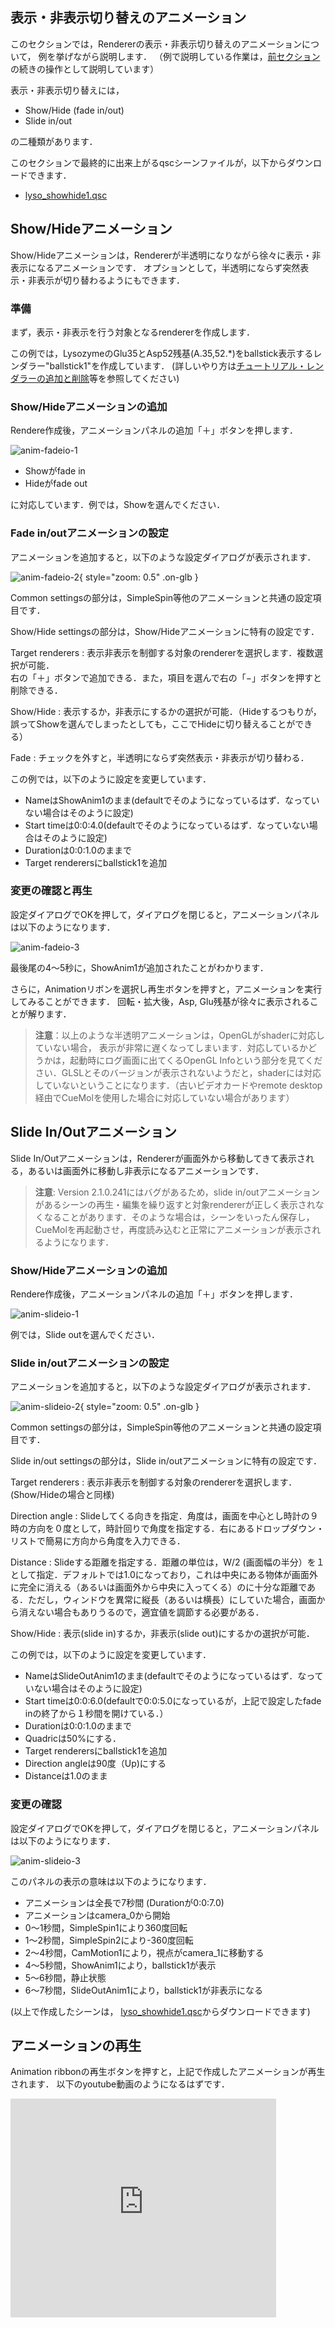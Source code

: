 ## 表示・非表示切り替えのアニメーション
このセクションでは，Rendererの表示・非表示切り替えのアニメーションについて，
例を挙げながら説明します．
（例で説明している作業は，[前セクション](../Anim_CameraMotion)の続きの操作として説明しています）

表示・非表示切り替えには，

*  Show/Hide (fade in/out)
*  Slide in/out

の二種類があります．

このセクションで最終的に出来上がるqscシーンファイルが，以下からダウンロードできます．

*  [lyso_showhide1.qsc](http://downloads.sourceforge.net/project/cuemol/sample-files/2.1.0.241/lyso_showhide1.qsc)

## Show/Hideアニメーション
Show/Hideアニメーションは，Rendererが半透明になりながら徐々に表示・非表示になるアニメーションです．
オプションとして，半透明にならず突然表示・非表示が切り替わるようにもできます．

### 準備
まず，表示・非表示を行う対象となるrendererを作成します．

この例では，LysozymeのGlu35とAsp52残基(A.35,52.*)をballstick表示するレンダラー"ballstick1"を作成しています．
(詳しいやり方は[チュートリアル・レンダラーの追加と削除](../../Documents/GUIのチュートリアル(CueMol2)/Step4)等を参照してください)

### Show/Hideアニメーションの追加
Rendere作成後，アニメーションパネルの追加「＋」ボタンを押します．

![anim-fadeio-1](../../assets/images/cuemol2/Anim_ShowHide/anim-fadeio-1.png)

* Showがfade in
* Hideがfade out

に対応しています．例では，Showを選んでください．

### Fade in/outアニメーションの設定

アニメーションを追加すると，以下のような設定ダイアログが表示されます．

![anim-fadeio-2](../../assets/images/cuemol2/Anim_ShowHide/anim-fadeio-2.png){ style="zoom: 0.5" .on-glb }

Common settingsの部分は，SimpleSpin等他のアニメーションと共通の設定項目です．

Show/Hide settingsの部分は，Show/Hideアニメーションに特有の設定です．

Target renderers
:   表示非表示を制御する対象のrendererを選択します．複数選択が可能．<br/>
右の「＋」ボタンで追加できる．また，項目を選んで右の「−」ボタンを押すと削除できる．

Show/Hide
:   表示するか，非表示にするかの選択が可能．（Hideするつもりが，誤ってShowを選んでしまったとしても，ここでHideに切り替えることができる）

Fade
:   チェックを外すと，半透明にならず突然表示・非表示が切り替わる．

この例では，以下のように設定を変更しています．

* NameはShowAnim1のまま(defaultでそのようになっているはず．なっていない場合はそのように設定)
* Start timeは0:0:4.0(defaultでそのようになっているはず．なっていない場合はそのように設定)
* Durationは0:0:1.0のままで
* Target renderersにballstick1を追加

### 変更の確認と再生
設定ダイアログでOKを押して，ダイアログを閉じると，アニメーションパネルは以下のようになります．

![anim-fadeio-3](../../assets/images/cuemol2/Anim_ShowHide/anim-fadeio-3.png)

最後尾の4〜5秒に，ShowAnim1が追加されたことがわかります．

さらに，Animationリボンを選択し再生ボタンを押すと，アニメーションを実行してみることができます．
回転・拡大後，Asp, Glu残基が徐々に表示されることが解ります．

> **注意**：以上のような半透明アニメーションは，OpenGLがshaderに対応していない場合，
表示が非常に遅くなってしまいます．対応しているかどうかは，起動時にログ画面に出てくるOpenGL Infoという部分を見てください．GLSLとそのバージョンが表示されないようだと，shaderには対応していないということになります．（古いビデオカードやremote desktop経由でCueMolを使用した場合に対応していない場合があります）

## Slide In/Outアニメーション
Slide In/Outアニメーションは，Rendererが画面外から移動してきて表示される，あるいは画面外に移動し非表示になるアニメーションです．

> **注意**: Version 2.1.0.241にはバグがあるため，slide in/outアニメーションがあるシーンの再生・編集を繰り返すと対象rendererが正しく表示されなくなることがあります．そのような場合は，シーンをいったん保存し，CueMolを再起動させ，再度読み込むと正常にアニメーションが表示されるようになります．

### Show/Hideアニメーションの追加
Rendere作成後，アニメーションパネルの追加「＋」ボタンを押します．

![anim-slideio-1](../../assets/images/cuemol2/Anim_ShowHide/anim-slideio-1.png)

例では，Slide outを選んでください．

### Slide in/outアニメーションの設定

アニメーションを追加すると，以下のような設定ダイアログが表示されます．

![anim-slideio-2](../../assets/images/cuemol2/Anim_ShowHide/anim-slideio-2.png){ style="zoom: 0.5" .on-glb }

Common settingsの部分は，SimpleSpin等他のアニメーションと共通の設定項目です．

Slide in/out settingsの部分は，Slide in/outアニメーションに特有の設定です．

Target renderers
:   表示非表示を制御する対象のrendererを選択します．(Show/Hideの場合と同様)

Direction angle
:   Slideしてくる向きを指定．角度は，画面を中心とし時計の９時の方向を０度として，時計回りで角度を指定する．右にあるドロップダウン・リストで簡易に方向から角度を入力できる．

Distance
:   Slideする距離を指定する．距離の単位は，W/2 (画面幅の半分）を１として指定．デフォルトでは1.0になっており，これは中央にある物体が画面外に完全に消える（あるいは画面外から中央に入ってくる）のに十分な距離である．ただし，ウィンドウを異常に縦長（あるいは横長）にしていた場合，画面から消えない場合もありうるので，適宜値を調節する必要がある．

Show/Hide
:   表示(slide in)するか，非表示(slide out)にするかの選択が可能．

この例では，以下のように設定を変更しています．

* NameはSlideOutAnim1のまま(defaultでそのようになっているはず．なっていない場合はそのように設定)
* Start timeは0:0:6.0(defaultで0:0:5.0になっているが，上記で設定したfade inの終了から１秒間を開けている．）
* Durationは0:0:1.0のままで
* Quadricは50%にする．
* Target renderersにballstick1を追加
*  Direction angleは90度（Up)にする
*  Distanceは1.0のまま

### 変更の確認
設定ダイアログでOKを押して，ダイアログを閉じると，アニメーションパネルは以下のようになります．

![anim-slideio-3](../../assets/images/cuemol2/Anim_ShowHide/anim-slideio-3.png)

このパネルの表示の意味は以下のようになります．

*  アニメーションは全長で7秒間 (Durationが0:0:7.0)
*  アニメーションはcamera_0から開始
*  0〜1秒間，SimpleSpin1により360度回転
*  1〜2秒間，SimpleSpin2により-360度回転
*  2〜4秒間，CamMotion1により，視点がcamera_1に移動する
*  4〜5秒間，ShowAnim1により，ballstick1が表示
*  5〜6秒間，静止状態
*  6〜7秒間，SlideOutAnim1により，ballstick1が非表示になる

(以上で作成したシーンは，
[lyso_showhide1.qsc](http://downloads.sourceforge.net/project/cuemol/sample-files/2.1.0.241/lyso_showhide1.qsc)からダウンロードできます)

## アニメーションの再生
Animation ribbonの再生ボタンを押すと，上記で作成したアニメーションが再生されます．
以下のyoutube動画のようになるはずです．

<iframe width="425" height="350" src="https://www.youtube.com/embed/pHL52i3kzxE?mute=1&controls=1&rel=0&playlist=pHL52i3kzxE"
        title="YouTube video player"
        frameborder="0"
        allow="autoplay; encrypted-media"
        allowfullscreen>
</iframe>
